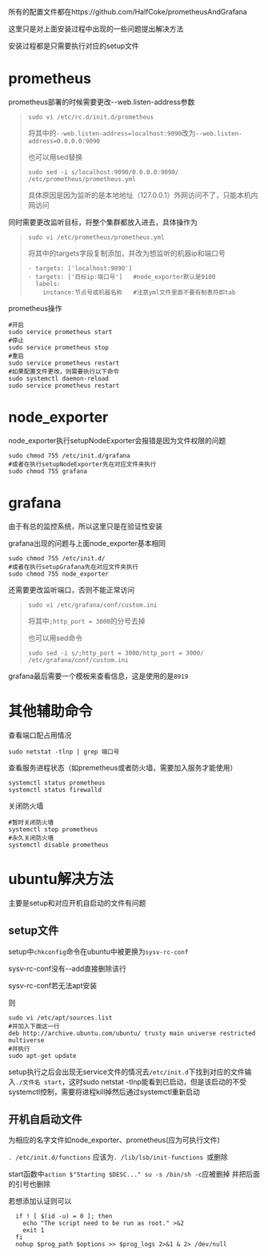 
所有的配置文件都在https://github.com/HalfCoke/prometheusAndGrafana

这里只是对上面安装过程中出现的一些问题提出解决方法

安装过程都是只需要执行对应的setup文件

# prometheus
prometheus部署的时候需要更改--web.listen-address参数

> ```
> sudo vi /etc/rc.d/init.d/prometheus
> ```
>
> 将其中的`--web.listen-address=localhost:9090`改为`--web.listen-address=0.0.0.0:9090`
>
> 也可以用sed替换
>
> ```
> sudo sed -i s/localhost:9090/0.0.0.0:9090/ /etc/prometheus/prometheus.yml 
> ```
>
> 具体原因是因为监听的是本地地址（127.0.0.1）外网访问不了，只能本机内网访问

同时需要更改监听目标，将整个集群都放入进去，具体操作为

>``` 
>sudo vi /etc/prometheus/prometheus.yml
>```
>
> 将其中的targets字段复制添加，并改为想监听的机器ip和端口号
>
> ```
> - targets: ['localhost:9090']
> - targets: ['目标ip:端口号']   #node_exporter默认是9100
>   labels:
>     instance:节点号或机器名称   #注意yml文件里面不要有制表符即tab
> ```

prometheus操作

```
#开启
sudo service prometheus start
#停止
sudo service prometheus stop
#重启
sudo service prometheus restart
#如果配置文件更改，则需要执行以下命令
sudo systemctl daemon-reload
sudo service prometheus restart
```

# node_exporter
node_exporter执行setupNodeExporter会报错是因为文件权限的问题

```
sudo chmod 755 /etc/init.d/grafana
#或者在执行setupNodeExporter先在对应文件夹执行
sudo chmod 755 grafana
```

# grafana
由于有总的监控系统，所以这里只是在验证性安装

grafana出现的问题与上面node_exporter基本相同

```
sudo chmod 755 /etc/init.d/
#或者在执行setupGrafana先在对应文件夹执行
sudo chmod 755 node_exporter
```

还需要更改监听端口，否则不能正常访问

>```
>sudo vi /etc/grafana/conf/custom.ini
>```
>
>将其中`;http_port = 3000`的分号去掉
>
>也可以用sed命令
>
>```
>sudo sed -i s/;http_port = 3000/http_port = 3000/ /etc/grafana/conf/custom.ini
>```

grafana最后需要一个模板来查看信息，这是使用的是`8919`


# 其他辅助命令
查看端口配占用情况

```
sudo netstat -tlnp | grep 端口号
```

查看服务进程状态（如premetheus或者防火墙，需要加入服务才能使用）

```
systemctl status prometheus
systemctl status firewalld
```

关闭防火墙
```
#暂时关闭防火墙
systemctl stop prometheus
#永久关闭防火墙
systemctl disable prometheus
```

# ubuntu解决方法

主要是setup和对应开机自启动的文件有问题

## setup文件

setup中`chkconfig`命令在ubuntu中被更换为`sysv-rc-conf`

sysv-rc-conf没有--add直接删除该行

sysv-rc-conf若无法apt安装

则

```shell
sudo vi /etc/apt/sources.list
#并加入下面这一行
deb http://archive.ubuntu.com/ubuntu/ trusty main universe restricted multiverse
#并执行
sudo apt-get update
```

setup执行之后会出现无service文件的情况去`/etc/init.d`下找到对应的文件输入`./文件名 start`，这时sudo netstat -tlnp能看到已启动，但是该启动的不受systemctl控制，需要将进程kill掉然后通过systemctl重新启动

## 开机自启动文件

为相应的名字文件如node_exporter、prometheus(应为可执行文件)

`. /etc/init.d/functions` 应该为`. /lib/lsb/init-functions `或删除

start函数中`action $"Starting $DESC..." su -s /bin/sh -c`应被删掉 并把后面的引号也删除

若想添加认证则可以

```shell
  if ! [ $(id -u) = 0 ]; then
    echo "The script need to be run as root." >&2
    exit 1
  fi
  nohup $prog_path $options >> $prog_logs 2>&1 & 2> /dev/null
```
